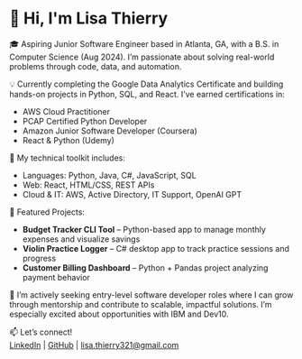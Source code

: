 # 👋 Hi, I'm Lisa Thierry

🎓 Aspiring Junior Software Engineer based in Atlanta, GA, with a B.S. in Computer Science (Aug 2024). I’m passionate about solving real-world problems through code, data, and automation.

💡 Currently completing the Google Data Analytics Certificate and building hands-on projects in Python, SQL, and React. I’ve earned certifications in:
- AWS Cloud Practitioner
- PCAP Certified Python Developer
- Amazon Junior Software Developer (Coursera)
- React & Python (Udemy)

🔧 My technical toolkit includes:
- Languages: Python, Java, C#, JavaScript, SQL
- Web: React, HTML/CSS, REST APIs
- Cloud & IT: AWS, Active Directory, IT Support, OpenAI GPT

📁 Featured Projects:
- **Budget Tracker CLI Tool** – Python-based app to manage monthly expenses and visualize savings
- **Violin Practice Logger** – C# desktop app to track practice sessions and progress
- **Customer Billing Dashboard** – Python + Pandas project analyzing payment behavior

🌱 I’m actively seeking entry-level software developer roles where I can grow through mentorship and contribute to scalable, impactful solutions. I’m especially excited about opportunities with IBM and Dev10.

📫 Let’s connect!  
[LinkedIn](https://www.linkedin.com/in/lisa-thierry2697b0318) | [GitHub](https://github.com/armygirl4040) | lisa.thierry321@gmail.com
